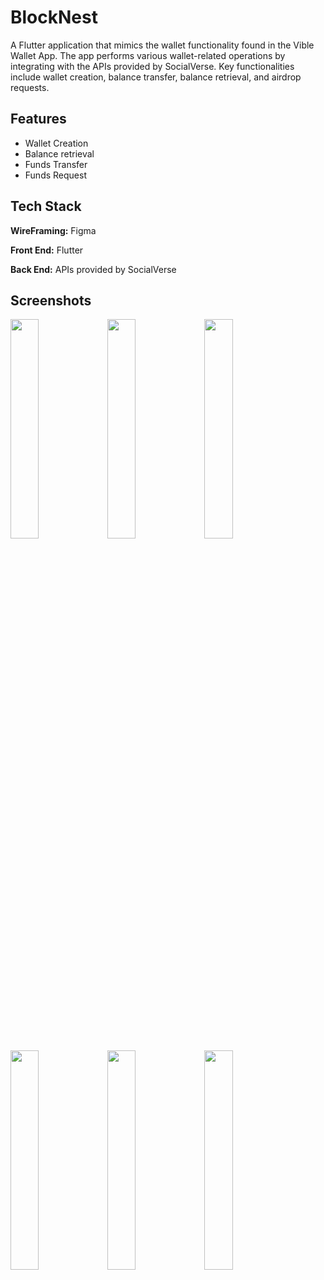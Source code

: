 
# BlockNest

A Flutter application that mimics the wallet functionality found in the Vible Wallet App. 
The app performs various wallet-related operations by integrating with the APIs provided by SocialVerse. 
Key functionalities include wallet creation, balance transfer, balance retrieval, and airdrop 
requests.




## Features

- Wallet Creation
- Balance retrieval
- Funds Transfer
- Funds Request


## Tech Stack

**WireFraming:** Figma

**Front End:** Flutter

**Back End:** APIs provided by SocialVerse


## Screenshots
<img src="https://github.com/HimanishM25/BlockNest/assets/80644601/046bd4f3-219a-497f-ad30-40e881d49f15" width="30%" />

<img src="https://github.com/HimanishM25/BlockNest/assets/80644601/bc1cc00a-1162-4152-bdee-e3723ed080b6" width="30%" />

<img src="https://github.com/HimanishM25/BlockNest/assets/80644601/a39ca8f8-f7c3-44da-ac71-a78000fc4567" width="30%" />

<img src="https://github.com/HimanishM25/BlockNest/assets/80644601/e9a466cf-2b58-427c-8325-fab6590d2250" width="30%" />

<img src="https://github.com/HimanishM25/BlockNest/assets/80644601/56b75e47-f136-4f49-bc92-e75c3b13afa5" width="30%" />

<img src="https://github.com/HimanishM25/BlockNest/assets/80644601/31e3be35-25ab-42df-8d28-33442ccaa7e2" width="30%" />


